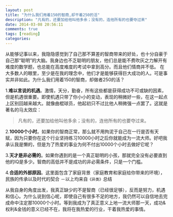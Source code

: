 ```yaml
---
layout: post
title: "为什么我们用着150的智商,却干着250的活"
description: "凡有的，还要加给他叫他多余；没有的，连他所有的也要夺过来"
date: 2014-03-08 20:56:11
comments: true
tags: [reading]
categories:
---
```


从能够记事以来，我隐隐感觉到了自己那不算差的智商带来的好处，也十分自豪于自己那“聪明”的大脑。我身边也不乏聪明的朋友，他们总是能不费吹灰之力解开有难度的数学题，也总能在高度难度的考试中拿到高分。而且他们情商并不低。
在大多数人的眼里，至少是在我的理念中，他们才是能够获得巨大成功的人。可是事实并非如此。为什么我们用着150的智商，却做者250的活？


1.**难以言说的机遇**。激情，天分，勤奋，所有这些都是获得成功不可或缺的因素，但是机遇很重要。即使机遇只带了你小小的变动，表现的稍微好一些，在这一起点上区别回越来越大。就像曲棍球员，他起初只不过比他人稍微强一点罢了。这就是著名的马太效应：

>凡有的，还要加给他叫他多余；没有的，连他所有的也要夺过来。

2.**10000个小时**。如果你的智商正常，那么就不用拘泥于自己在一行是否有天赋，因为只要你在这个行业坚持练习10000小时之后你就能成为一流大师。好吧我承认我是懒的，但是为了热爱的事业为何不付出10000个小时去做好它呢？

3.**天才是非必需的**。如果你遇到的是一个真正聪明的小孩，那就完全没有必要直到他的IQ是多少。智商的高低并不是成功的非必需条件，只是一个门槛。

4.**合适的外部原因**。这里面包含了家庭背景（家庭教育和家庭给你带来的环境），民族的传承以及时代的契合
－以上均来自`《异类》`总结


从我自身的角度出发，我真正缺少的不是智商（已经很足够），反而是努力，机遇和信心。为什么说到信心呢，即使自己有很多不足的地方，我仍然可以自信地去完成命中注定那10000个小时。等到我成为了真正意义上地一流大师那一天，成功&权利&金钱的意义已经不在，我将在我热爱的行业，干着我热爱的事情。

